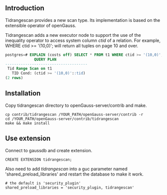 ## Introduction
Tidrangescan provides a new scan type. Its implementation is based on the extensible operator of openGauss.

Tidrangescan adds a new executor node to support the use of the inequality operator to access system column *ctid* of a relation. For example, WHERE ctid >= '(10,0)'; will return all tuples on page 10 and over.
``` sql
postgres=# EXPLAIN (costs off) SELECT * FROM t1 WHERE ctid >= '(10,0)';
             QUERY PLAN              
-------------------------------------
 Tid Range Scan on t1
   TID Cond: (ctid >= '(10,0)'::tid)
(2 rows)
```

## Installation
Copy tidrangescan directory to openGauss-server/contrib and make.
```
cp contrib/tidrangescan /YOUR_PATH/openGauss-server/contrib -r
cd /YOUR_PATH/openGauss-server/contrib/tidrangescan
make && make install
```
## Use extension
Connect to gaussdb and create extension.
```
CREATE EXTENSION tidrangescan;
```
Also need to add *tidrangescan* into a guc parameter named 'shared_preload_libraries' and restart the database to make it work.
```
# the default is 'security_plugin'
shared_preload_libraries = 'security_plugin, tidrangescan'
```